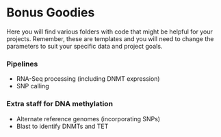 # Bonus Goodies

Here you will find various folders with code that might be helpful for your projects. Remember, these are templates and you will need to change the parameters to suit your specific data and project goals.

### Pipelines
* RNA-Seq processing (including DNMT expression)
* SNP calling

### Extra staff for DNA methylation
* Alternate reference genomes (incorporating SNPs)
* Blast to identify DNMTs and TET
